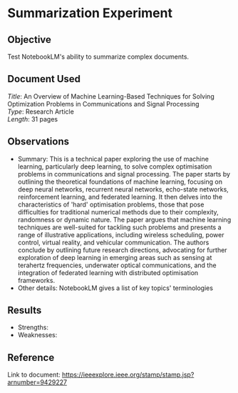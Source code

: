# Summarization Experiment

## Objective
Test NotebookLM's ability to summarize complex documents.

## Document Used
*Title*: An Overview of Machine Learning-Based
 Techniques for Solving Optimization
 Problems in Communications
 and Signal Processing  
*Type*: Research Article   
*Length*: 31 pages 

## Observations
- Summary: This is a technical paper exploring the use of machine learning, particularly deep learning, to solve complex optimisation problems in communications and signal processing. The paper starts by outlining the theoretical foundations of machine learning, focusing on deep neural networks, recurrent neural networks, echo-state networks, reinforcement learning, and federated learning. It then delves into the characteristics of 'hard' optimisation problems, those that pose difficulties for traditional numerical methods due to their complexity, randomness or dynamic nature. The paper argues that machine learning techniques are well-suited for tackling such problems and presents a range of illustrative applications, including wireless scheduling, power control, virtual reality, and vehicular communication. The authors conclude by outlining future research directions, advocating for further exploration of deep learning in emerging areas such as sensing at terahertz frequencies, underwater optical communications, and the integration of federated learning with distributed optimisation frameworks.
- Other details: NotebookLM gives a list of key topics' terminologies

## Results
- Strengths:
- Weaknesses:

## Reference
Link to document: https://ieeexplore.ieee.org/stamp/stamp.jsp?arnumber=9429227


